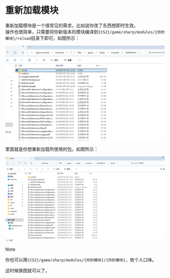 # 重新加载模块

重新加载模块是一个很常见的需求，比如说你改了东西想即时生效。  
操作也很简单，只需要将你新版本的模块编译到`{CS2}/game/sharp/modules/{你的模块}/reload`目录下即可，如图所示：

![看图](../../images/reload-location.png)

里面就是你想重新加载所使用的包，如图所示：

![看图](../../images/reload-inner.png)

> [!NOTE]
> 你也可以用`{CS2}/game/sharp/modules/{你的模块}/{你的模块}`，依个人口味。

这时候换图就可以了。
